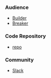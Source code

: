 ### Audience
* [Builder](#)
* [Breaker](#)

### Code Repository
* [repo](https://github.com/bakalor/seeker)
  
### Community
* [Slack](https://owasp.slack.com/archives/CUCNM321W)

